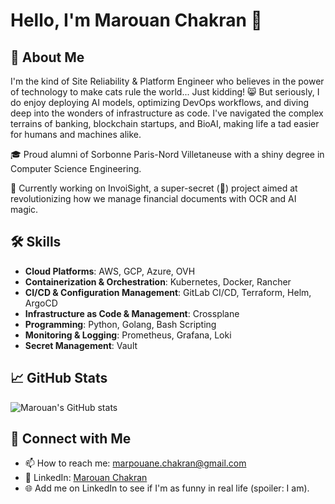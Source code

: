 # Hello, I'm Marouan Chakran 👋

## 🚀 About Me
I'm the kind of Site Reliability & Platform Engineer who believes in the power of technology to make cats rule the world... Just kidding! 😸 But seriously, I do enjoy deploying AI models, optimizing DevOps workflows, and diving deep into the wonders of infrastructure as code. I've navigated the complex terrains of banking, blockchain startups, and BioAI, making life a tad easier for humans and machines alike.

🎓 Proud alumni of Sorbonne Paris-Nord Villetaneuse with a shiny degree in Computer Science Engineering.

🔭 Currently working on InvoiSight, a super-secret (🤫) project aimed at revolutionizing how we manage financial documents with OCR and AI magic.

## 🛠 Skills
- **Cloud Platforms**: AWS, GCP, Azure, OVH
- **Containerization & Orchestration**: Kubernetes, Docker, Rancher
- **CI/CD & Configuration Management**: GitLab CI/CD, Terraform, Helm, ArgoCD
- **Infrastructure as Code & Management**: Crossplane
- **Programming**: Python, Golang, Bash Scripting
- **Monitoring & Logging**: Prometheus, Grafana, Loki
- **Secret Management**: Vault

## 📈 GitHub Stats

![Marouan's GitHub stats](https://github-readme-stats.vercel.app/api?username=Marouan-chak&show_icons=true&theme=radical)

## 🤝 Connect with Me
- 📫 How to reach me: marpouane.chakran@gmail.com
- 💼 LinkedIn: [Marouan Chakran](https://www.linkedin.com/in/marouan-chakran/)
- 🌐 Add me on LinkedIn to see if I'm as funny in real life (spoiler: I am).

<!--
**Marouan-chak/Marouan-chak** is a ✨ _special_ ✨ repository because its `README.md` (this file) appears on your GitHub profile.

Here are some ideas to get you started:

- 🔭 I’m currently working on ...
- 🌱 I’m currently learning ...
- 👯 I’m looking to collaborate on ...
- 🤔 I’m looking for help with ...
- 💬 Ask me about ...
- 📫 How to reach me: ...
- 😄 Pronouns: ...
- ⚡ Fun fact: ...
-->
